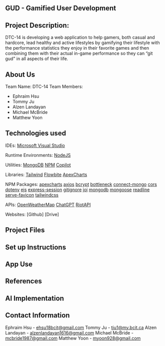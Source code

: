 ## GUD - Gamified User Development

## Project Description:
DTC-14 is developing a web application to help gamers, both casual and hardcore, lead healthy and active lifestyles by gamifying their lifestyle with the performance statistics they enjoy in their favorite games and then combining them with their actual in-game performance so they can “git gud” in all aspects of their life.

## About Us
Team Name: DTC-14
Team Members: 
- Ephraim Hsu
- Tommy Ju
- Alzen Landayan
- Michael McBride
- Matthew Yoon

## Technologies used
IDEs:
[Microsoft Visual Studio](https://visualstudio.microsoft.com/)

Runtime Environments:
[NodeJS](https://nodejs.org/en)

Utilities:
[MongoDB](https://www.mongodb.com/)
[NPM](https://www.npmjs.com/)
[Copilot](https://github.com/features/copilot)

Libraries:
[Tailwind](https://tailwindcss.com/)
[Flowbite](https://flowbite.com/)
[ApexCharts](https://apexcharts.com/)

NPM Packages:
[apexcharts](https://www.npmjs.com/package/apexcharts)
[axios](https://www.npmjs.com/package/axios)
[bcrypt](https://www.npmjs.com/package/bcrypt)
[bottleneck](https://www.npmjs.com/package/bottleneck)
[connect-mongo](https://www.npmjs.com/package/connect-mongo)
[cors](https://www.npmjs.com/package/cors)
[dotenv](https://www.npmjs.com/package/dotenv)
[ejs](https://www.npmjs.com/package/ejs)
[express-session](https://www.npmjs.com/package/express-session)
[gitignore](https://www.npmjs.com/package/gitignore)
[joi](https://www.npmjs.com/package/joi)
[mongodb](https://www.npmjs.com/package/mongodb)
[mongoose](https://www.npmjs.com/package/mongoose)
[readline](https://www.npmjs.com/package/readline)
[serve-favicon](https://www.npmjs.com/package/serve-favicon)
[tailwindcss](https://www.npmjs.com/package/tailwindcss)


APIs:
[OpenWeatherMap](https://openweathermap.org/)
[ChatGPT](https://platform.openai.com/docs/overview)
[RiotAPI](https://developer.riotgames.com/)




Websites:
[Github]
[Drive]

## Project Files

## Set up Instructions

## App Use

## References

## AI Implementation

## Contact Information
Ephraim Hsu - ehsu18bcit@gmail.com
Tommy Ju - tju1@my.bcit.ca
Alzen Landayan - alzenlandayan1616@gmail.com
Michael McBride - mcbride1987@gmail.com
Matthew Yoon - myoon928@gmail.com